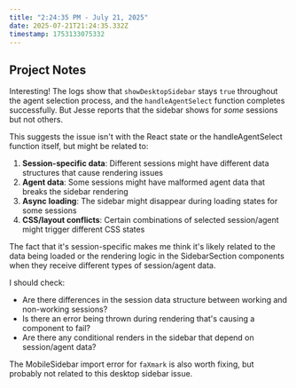 ```yaml
---
title: "2:24:35 PM - July 21, 2025"
date: 2025-07-21T21:24:35.332Z
timestamp: 1753133075332
---
```


## Project Notes

Interesting! The logs show that `showDesktopSidebar` stays `true` throughout the agent selection process, and the `handleAgentSelect` function completes successfully. But Jesse reports that the sidebar shows for *some* sessions but not others.

This suggests the issue isn't with the React state or the handleAgentSelect function itself, but might be related to:

1. **Session-specific data**: Different sessions might have different data structures that cause rendering issues
2. **Agent data**: Some sessions might have malformed agent data that breaks the sidebar rendering
3. **Async loading**: The sidebar might disappear during loading states for some sessions
4. **CSS/layout conflicts**: Certain combinations of selected session/agent might trigger different CSS states

The fact that it's session-specific makes me think it's likely related to the data being loaded or the rendering logic in the SidebarSection components when they receive different types of session/agent data.

I should check:
- Are there differences in the session data structure between working and non-working sessions?
- Is there an error being thrown during rendering that's causing a component to fail?
- Are there any conditional renders in the sidebar that depend on session/agent data?

The MobileSidebar import error for `faXmark` is also worth fixing, but probably not related to this desktop sidebar issue.

